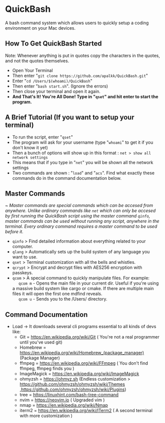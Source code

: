 # QuickBash
A bash command system which allows users to quickly setup a coding environment on your Mac devices.

## How To Get QuickBash Started
Note: Whenever anything is put in quotes copy the characters in the quotes, and not the quotes themselves.

* Open Your Terminal
* Then enter "```git clone https://github.com/apalkk/QuickBash.git```"
* Enter "```cd /Users/$(whoami)/QuickBash```"
* Then enter "```bash start.sh```". (Ignore the errors)
* Then close your terminal and open it again.
* **And That's It! You're All Done! Type in "```qset```" and hit enter to start the program.**

## A Brief Tutorial (If you want to setup your terminal)
* To run the script, enter "```qset```"
* The program will ask for your username (type "```whoami```" to get it if you don't know it yet)
* Then a bunch of options will show up in this format : ```net > show all network settings```
* This means that if you type in "```net```" you will be shown all the network settings
* Two commands are shown : "```load```" and "```acs```". Find what exactly these commands do in the command documentation below.

## Master Commands
~ *Master commands are special commands which can be accesed from anywhere. Unlike ordinary commands like ```net``` which can only be accesed by first running the QuickBash script using the master command ```qinfo```, master commands can be used without running any script, anywhere in the terminal. Every ordinary command requires a master command to be used before it.*

* ```qinfo``` > Find detailed information about everything related to your computer.
* ```qlang``` > Automatically sets up the build system of any language you want to use. 
* ```qset```  > Terminal customization with all the bells and whistles.
* ```qcrypt``` > Encrypt and decrypt files with AES256 encryption with passkeys.
* ```qcom``` > A special command to quickly manipulate files. For example: 
<br>&nbsp;&nbsp;&nbsp;&nbsp;&nbsp;```qcom m``` - Opens the main file in your current dir. Useful if you're using a massive build system like cargo or cmake. If there are multiple main files it will open the first one mdfind reveals.
<br>&nbsp;&nbsp;&nbsp;&nbsp;&nbsp;```qcom u``` - Sends you to the /Users/<username> directory.

## Command Documentation
* Load -> It downloads several cli programs essential to all kinds of devs like:
    *  Git = https://en.wikipedia.org/wiki/Git ( You're not a real programmer until you've used git)
    *  Homebrew = https://en.wikipedia.org/wiki/Homebrew_(package_manager) (Package Manager)
    *  ffmpeg = https://en.wikipedia.org/wiki/FFmpeg ( You don't find ffmpeg, ffmpeg finds you )
    *  ImageMagick = https://en.wikipedia.org/wiki/ImageMagick
    *  ohmyzsh = https://ohmyz.sh (Endless customization > https://github.com/ohmyzsh/ohmyzsh/wiki/Themes ,https://github.com/ohmyzsh/ohmyzsh/wiki/Plugins)
    *  tree = https://linuxhint.com/bash-tree-command
    *  nvim = https://neovim.io ( Upgraded vim )
    *  nmap = https://en.wikipedia.org/wiki/Nmap
    *  iterm2 = https://en.wikipedia.org/wiki/ITerm2 ( A second terminal with more customization )
